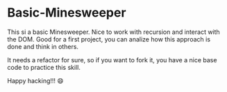 # Basic-Minesweeper


This si a basic Minesweeper. Nice to work with recursion and interact with the DOM. 
Good for a first project, you can analize how this approach is done and think in others. 

It needs a refactor for sure, so if you want to fork it, you have a nice base code to practice this skill. 

Happy hacking!!! :smile:
